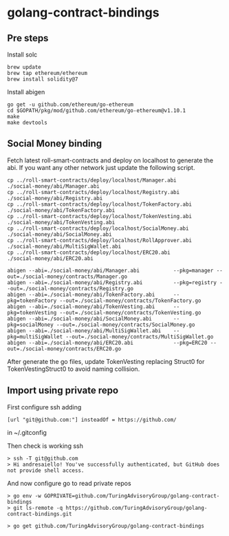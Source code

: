 # golang-contract-bindings

## Pre steps

Install solc

```
brew update
brew tap ethereum/ethereum
brew install solidity@7
```

Install abigen

```
go get -u github.com/ethereum/go-ethereum
cd $GOPATH/pkg/mod/github.com/ethereum/go-ethereum@v1.10.1
make
make devtools
```

## Social Money binding

Fetch latest roll-smart-contracts and deploy on localhost to generate the abi.
If you want any other network just update the following script.

```
cp ../roll-smart-contracts/deploy/localhost/Manager.abi          ./social-money/abi/Manager.abi
cp ../roll-smart-contracts/deploy/localhost/Registry.abi         ./social-money/abi/Registry.abi
cp ../roll-smart-contracts/deploy/localhost/TokenFactory.abi     ./social-money/abi/TokenFactory.abi
cp ../roll-smart-contracts/deploy/localhost/TokenVesting.abi     ./social-money/abi/TokenVesting.abi
cp ../roll-smart-contracts/deploy/localhost/SocialMoney.abi      ./social-money/abi/SocialMoney.abi
cp ../roll-smart-contracts/deploy/localhost/RollApprover.abi     ./social-money/abi/MultiSigWallet.abi
cp ../roll-smart-contracts/deploy/localhost/ERC20.abi            ./social-money/abi/ERC20.abi

```

```
abigen --abi=./social-money/abi/Manager.abi           --pkg=manager --out=./social-money/contracts/Manager.go
abigen --abi=./social-money/abi/Registry.abi          --pkg=registry --out=./social-money/contracts/Registry.go
abigen --abi=./social-money/abi/TokenFactory.abi      --pkg=tokenFactory --out=./social-money/contracts/TokenFactory.go
abigen --abi=./social-money/abi/TokenVesting.abi      --pkg=tokenVesting --out=./social-money/contracts/TokenVesting.go
abigen --abi=./social-money/abi/SocialMoney.abi       --pkg=socialMoney --out=./social-money/contracts/SocialMoney.go
abigen --abi=./social-money/abi/MultiSigWallet.abi    --pkg=multiSigWallet --out=./social-money/contracts/MultiSigWallet.go
abigen --abi=./social-money/abi/ERC20.abi             --pkg=ERC20 --out=./social-money/contracts/ERC20.go
```

After generate the go files, update TokenVesting replacing Struct0 for TokenVestingStruct0 to avoid naming collision.

## Import using private repo

First configure ssh adding

`[url "git@github.com:"] insteadOf = https://github.com/`

in ~/.gitconfig

Then check is working ssh

```
> ssh -T git@github.com
> Hi andresaiello! You've successfully authenticated, but GitHub does not provide shell access.
```

And now configure go to read private repos

```
> go env -w GOPRIVATE=github.com/TuringAdvisoryGroup/golang-contract-bindings
> git ls-remote -q https://github.com/TuringAdvisoryGroup/golang-contract-bindings.git

> go get github.com/TuringAdvisoryGroup/golang-contract-bindings
```
